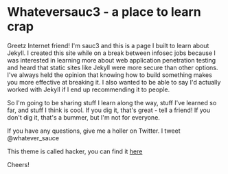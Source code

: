 # Whateversauc3 - a place to learn crap 

Greetz Internet friend! I'm sauc3 and this is a page I built to learn about Jekyll. I created this site while on a break between infosec jobs because I was interested in learning more about web application penetration testing and heard that static sites like Jekyll were more secure than other options. I've always held the opinion that knowing how to build something makes you more effective at breaking it. I also wanted to be able to say I'd actually worked with Jekyll if I end up recommending it to people.

So I'm going to be sharing stuff I learn along the way, stuff I've learned so far, and stuff I think is cool. If you dig it, that's great - tell a friend! If you don't dig it, that's a bummer, but I'm not for everyone. 

If you have any questions, give me a holler on Twitter. I tweet @whatever\_sauce 

This theme is called hacker, you can find it [here](https://github.com/pages-themes/hacker)

Cheers!
